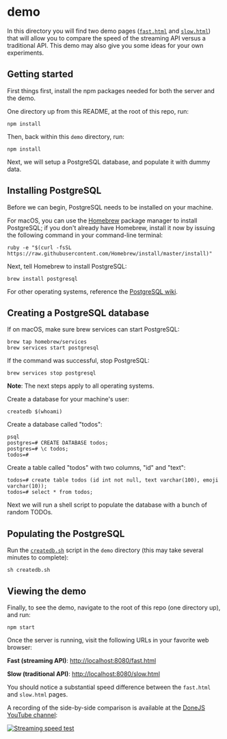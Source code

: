# demo

In this directory you will find two demo pages ([`fast.html`](./fast.html) and [`slow.html`](./slow.html)) that will allow you to compare the speed of the streaming API versus a traditional API. This demo may also give you some ideas for your own experiments.

## Getting started

First things first, install the npm packages needed for both the server and the demo.

One directory up from this README, at the root of this repo, run:

```
npm install
```

Then, back within this `demo` directory, run:

```
npm install
```

Next, we will setup a PostgreSQL database, and populate it with dummy data.

## Installing PostgreSQL

Before we can begin, PostgreSQL needs to be installed on your machine.

For macOS, you can use the [Homebrew](https://brew.sh/) package manager to install PostgreSQL; if you don't already have Homebrew, install it now by issuing the following command in your command-line terminal:

```homebrew
ruby -e "$(curl -fsSL https://raw.githubusercontent.com/Homebrew/install/master/install)"
```

Next, tell Homebrew to install PostgreSQL:

```
brew install postgresql
```

For other operating systems, reference the [PostgreSQL wiki](https://wiki.postgresql.org/wiki/Detailed_installation_guides).

## Creating a PostgreSQL database

If on macOS, make sure brew services can start PostgreSQL:

```
brew tap homebrew/services
brew services start postgresql
```

If the command was successful, stop PostgreSQL:

```
brew services stop postgresql
```

**Note**: The next steps apply to all operating systems.

Create a database for your machine's user:

```shell
createdb $(whoami)
```

Create a database called "todos":

```shell
psql
postgres=# CREATE DATABASE todos;
postgres=# \c todos;
todos=#
```

Create a table called "todos" with two columns, "id" and "text":

```shell
todos=# create table todos (id int not null, text varchar(100), emoji varchar(10));
todos=# select * from todos;
```

Next we will run a shell script to populate the database with a bunch of random TODOs.

## Populating the PostgreSQL

Run the [`createdb.sh`](./createdb.sh) script in the `demo` directory (this may take several minutes to complete):

```shell
sh createdb.sh
```

## Viewing the demo

Finally, to see the demo, navigate to the root of this repo (one directory up), and run:

```
npm start
```

Once the server is running, visit the following URLs in your favorite web browser:

**Fast (streaming API)**: <http://localhost:8080/fast.html>

**Slow (traditional API)**: <http://localhost:8080/slow.html>

You should notice a substantial speed difference between the `fast.html` and `slow.html` pages.

A recording of the side-by-side comparison is available at the [DoneJS YouTube channel](https://www.youtube.com/channel/UCEnTQUfJi0L6l7g8IRuaVkg):

[![Streaming speed test](https://img.youtube.com/vi/dhVpzlbdS2g/0.jpg)](https://www.youtube.com/watch?v=dhVpzlbdS2g)

